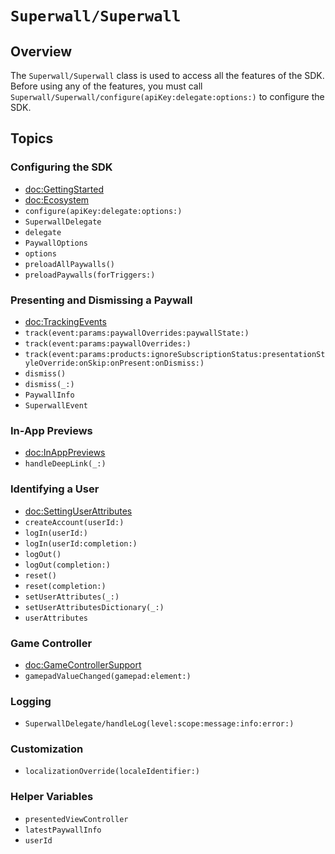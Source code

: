 # ``Superwall/Superwall``

## Overview

The ``Superwall/Superwall`` class is used to access all the features of the SDK. Before using any of the features, you must call ``Superwall/Superwall/configure(apiKey:delegate:options:)`` to configure the SDK.

## Topics

### Configuring the SDK

- <doc:GettingStarted>
- <doc:Ecosystem>
- ``configure(apiKey:delegate:options:)``
- ``SuperwallDelegate``
- ``delegate``
- ``PaywallOptions``
- ``options``
- ``preloadAllPaywalls()``
- ``preloadPaywalls(forTriggers:)``

### Presenting and Dismissing a Paywall

- <doc:TrackingEvents>
- ``track(event:params:paywallOverrides:paywallState:)``
- ``track(event:params:paywallOverrides:)``
- ``track(event:params:products:ignoreSubscriptionStatus:presentationStyleOverride:onSkip:onPresent:onDismiss:)``
- ``dismiss()``
- ``dismiss(_:)``
- ``PaywallInfo``
- ``SuperwallEvent``

### In-App Previews

- <doc:InAppPreviews>
- ``handleDeepLink(_:)``

### Identifying a User

- <doc:SettingUserAttributes>
- ``createAccount(userId:)``
- ``logIn(userId:)``
- ``logIn(userId:completion:)``
- ``logOut()``
- ``logOut(completion:)``
- ``reset()``
- ``reset(completion:)``
- ``setUserAttributes(_:)``
- ``setUserAttributesDictionary(_:)``
- ``userAttributes``

### Game Controller

- <doc:GameControllerSupport>
- ``gamepadValueChanged(gamepad:element:)``

### Logging

- ``SuperwallDelegate/handleLog(level:scope:message:info:error:)``

### Customization

- ``localizationOverride(localeIdentifier:)``

### Helper Variables
- ``presentedViewController``
- ``latestPaywallInfo``
- ``userId``
